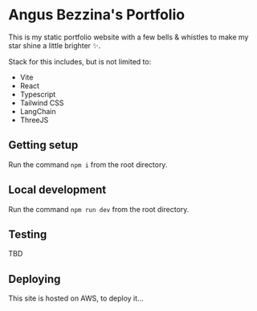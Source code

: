 # Angus Bezzina's Portfolio

This is my static portfolio website with a few bells & whistles to make my star shine a little brighter ✨.

Stack for this includes, but is not limited to:
- Vite
- React
- Typescript
- Tailwind CSS
- LangChain
- ThreeJS

## Getting setup

Run the command `npm i` from the root directory.

## Local development

Run the command `npm run dev` from the root directory.

## Testing

TBD

## Deploying

This site is hosted on AWS, to deploy it...